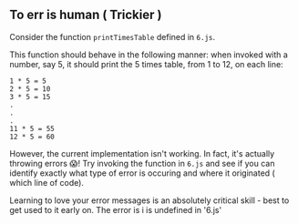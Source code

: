 ## To err is human ( Trickier )


Consider the function `printTimesTable` defined in `6.js`.

This function should behave in the following manner:
when invoked with a number, say 5, it should print the 5 times table, from 1 to 12, on each line:


```
1 * 5 = 5
2 * 5 = 10
3 * 5 = 15
.
.
.
11 * 5 = 55
12 * 5 = 60
```

However, the current implementation isn't working. In fact, it's actually throwing errors 😱! 
Try invoking the function in `6.js` and see if you can identify exactly what type of error is occuring and where it originated ( which line of code).

Learning to love your error messages is an absolutely critical skill - best to get used to it early on.
 The error is i is undefined in '6.js'